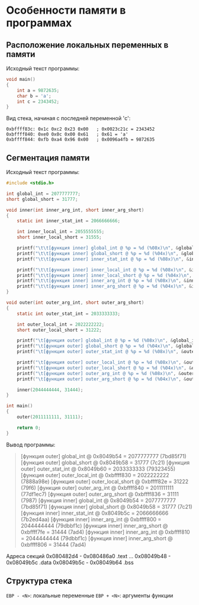 # Особенности памяти в программах

## Расположение локальных переменных в памяти
Исходный текст программы:
```c
void main()
{
    int a = 9872635;
    char b = 'a';
    int c = 2343452;
}
```
Вид стека, начиная с последней переменной 'c':
```
0xbffff83c: 0x1c 0xc2 0x23 0x00   ; 0x0023c21c = 2343452
0xbffff840: 0xe0 0x0c 0x00 0x61   ; 0x61 = 'a'
0xbffff844: 0xfb 0xa4 0x96 0x00   ; 0x0096a4fb = 9872635
```

## Сегментация памяти
Исходный текст программы:
```c
#include <stdio.h>

int global_int = 2077777777;
short global_short = 31777;

void inner(int inner_arg_int, short inner_arg_short)
{
    static int inner_stat_int = 2066666666;

    int inner_local_int = 2055555555;
    short inner_local_short = 31555;

    printf("\t\t[функция inner] global_int @ %p = %d (%08x)\n", &global_int, global_int, global_int);
    printf("\t\t[функция inner] global_short @ %p = %d (%04x)\n", &global_short, global_short, global_short);
    printf("\t\t[функция inner] inner_stat_int @ %p = %d (%08x)\n", &inner_stat_int, inner_stat_int, inner_stat_int);

    printf("\t\t[функция inner] inner_local_int @ %p = %d (%08x)\n", &inner_local_int, inner_local_int, inner_local_int);
    printf("\t\t[функция inner] inner_local_short @ %p = %d (%04x)\n", &inner_local_short, inner_local_short, inner_local_short);
    printf("\t\t[функция inner] inner_arg_int @ %p = %d (%08x)\n", &inner_arg_int, inner_arg_int, inner_arg_int);
    printf("\t\t[функция inner] inner_arg_short @ %p = %d (%04x)\n", &inner_arg_short, inner_arg_short, inner_arg_short);
}

void outer(int outer_arg_int, short outer_arg_short)
{
    static int outer_stat_int = 2033333333;

    int outer_local_int = 2022222222;
    short outer_local_short = 31222;

    printf("\t[функция outer] global_int @ %p = %d (%08x)\n", &global_int, global_int, global_int);
    printf("\t[функция outer] global_short @ %p = %d (%04x)\n", &global_short, global_short, global_short);
    printf("\t[функция outer] outer_stat_int @ %p = %d (%08x)\n", &outer_stat_int, outer_stat_int, outer_stat_int);

    printf("\t[функция outer] outer_local_int @ %p = %d (%08x)\n", &outer_local_int, outer_local_int, outer_local_int);
    printf("\t[функция outer] outer_local_short @ %p = %d (%04x)\n", &outer_local_short, outer_local_short, outer_local_short);
    printf("\t[функция outer] outer_arg_int @ %p = %d (%08x)\n", &outer_arg_int, outer_arg_int, outer_arg_int);
    printf("\t[функция outer] outer_arg_short @ %p = %d (%04x)\n", &outer_arg_short, outer_arg_short, outer_arg_short);

    inner(2044444444, 31444);
}

int main()
{
    outer(2011111111, 31111);

    return 0;
}
```

Вывод программы:

>[функция outer] global_int @ 0x8049b54 = 2077777777 (7bd85f71)
>[функция outer] global_short @ 0x8049b58 = 31777 (7c21)
>[функция outer] outer_stat_int @ 0x8049b60 = 2033333333 (79323455)
>[функция outer] outer_local_int @ 0xbffff830 = 2022222222 (7888a98e)
>[функция outer] outer_local_short @ 0xbffff82e = 31222 (79f6)
>[функция outer] outer_arg_int @ 0xbffff840 = 2011111111 (77df1ec7)
>[функция outer] outer_arg_short @ 0xbffff836 = 31111 (7987)
>    [функция inner] global_int @ 0x8049b54 = 2077777777 (7bd85f71)
>    [функция inner] global_short @ 0x8049b58 = 31777 (7c21)
>    [функция inner] inner_stat_int @ 0x8049b5c = 2066666666 (7b2ed4aa)
>    [функция inner] inner_arg_int @ 0xbffff800 = 2044444444 (79dbbf1c)
>    [функция inner] inner_arg_short @ 0xbffff7fe = 31444 (7ad4)
>    [функция inner] inner_arg_int @ 0xbffff810 = 2044444444 (79dbbf1c)
>    [функция inner] inner_arg_short @ 0xbffff806 = 31444 (7ad4)

Адреса секций
0x080482d4 - 0x080486a0 .text
...
0x08049b48 - 0x08049b5c .data
0x08049b5c - 0x08049b64 .bss

## Структура стека
`EBP - <N>`: локальные переменные
`EBP + <N>`: аргументы функции
